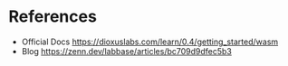 # References
- Official Docs
https://dioxuslabs.com/learn/0.4/getting_started/wasm
- Blog
https://zenn.dev/labbase/articles/bc709d9dfec5b3